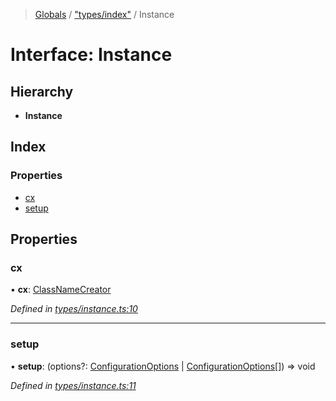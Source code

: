 > [Globals](../README.md) / ["types/index"](../modules/_types_index_.md) / Instance

# Interface: Instance

## Hierarchy

* **Instance**

## Index

### Properties

* [cx](_types_index_.instance.md#cx)
* [setup](_types_index_.instance.md#setup)

## Properties

### cx

•  **cx**: [ClassNameCreator](_index_.classnamecreator.md)

*Defined in [types/instance.ts:10](https://github.com/kenoxa/beamwind/blob/main/packages/beamwind/src/types/instance.ts#L10)*

___

### setup

•  **setup**: (options?: [ConfigurationOptions](_index_.configurationoptions.md) \| [ConfigurationOptions](_index_.configurationoptions.md)[]) => void

*Defined in [types/instance.ts:11](https://github.com/kenoxa/beamwind/blob/main/packages/beamwind/src/types/instance.ts#L11)*
